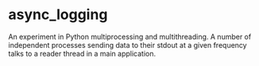 # async_logging

An experiment in Python multiprocessing and multithreading. A number of independent processes sending data to their stdout at a given frequency talks to a reader thread in a main application.
